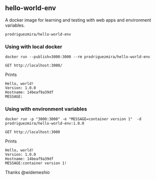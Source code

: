## hello-world-env

A docker image for learning and testing with web apps and environment variables.

```
prodriguezmira/hello-world-env
```

### Using with local docker

```
docker run --publish=3000:3000 --rm prodriguezmira/hello-world-env
```

```
GET http://localhost:3000/
```

Prints

```
Hello, world!
Version: 1.0.0
Hostname: 14beaf9a39df
MESSAGE:
```

### Using with environment variables

```
docker run -p "3000:3000" -e "MESSAGE=container version 1"  -d prodriguezmira/hello-world-env:1.0.0
```

```
GET http://localhost:3000
```

Prints

```
Hello, world!
Version: 1.0.0
Hostname: 14beaf9a39df
MESSAGE:container version 1!
```

Thanks @widemeshio

